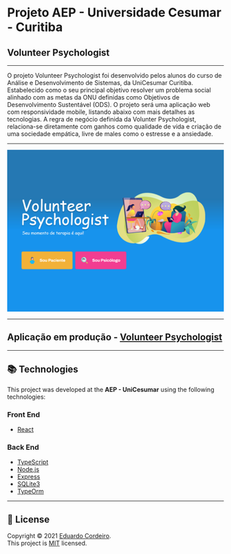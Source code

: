 # Projeto AEP - Universidade Cesumar - Curitiba
## Volunteer Psychologist

---
O projeto Volunteer Psychologist foi desenvolvido pelos alunos do curso de Análise e Desenvolvimento de Sistemas, da UniCesumar Curitiba. Estabelecido como o seu principal objetivo resolver um problema social alinhado com as metas da ONU definidas como Objetivos de Desenvolvimento Sustentável (ODS). O projeto será uma aplicação web com responsividade mobile, listando abaixo com mais detalhes as tecnologias. A regra de negócio definida da Volunter Psychologist, relaciona-se diretamente com ganhos como qualidade de vida e criação de uma sociedade empática, livre de males como o estresse e a ansiedade.

---

<p align="center">
    <img alt="Volunteer-Psychologist Background" width="700px" src="https://raw.githubusercontent.com/eduardoc7/volunteer-psychologist/main/web/src/assets/images/page.PNG" />   
</p>

---

## Aplicação em produção - [Volunteer Psychologist](https://volunteer-psychologist.vercel.app)

---
## 📚 Technologies

This project was developed at the **AEP - UniCesumar** using the following technologies:

### Front End
- [React](https://pt-br.reactjs.org)

### Back End
- [TypeScript](https://www.typescriptlang.org)
- [Node.js](https://nodejs.org/en/)
- [Express](https://expressjs.com/pt-br/)
- [SQLite3](https://www.sqlite.org/index.html)
- [TypeOrm](https://typeorm.io/#/)

---

## 📝 License

Copyright © 2021 [Eduardo Cordeiro](https://github.com/eduardoc7).<br />
This project is [MIT](https://github.com/eduardoc7/volunteer-psychologist/blob/main/LICENSE.md) licensed.